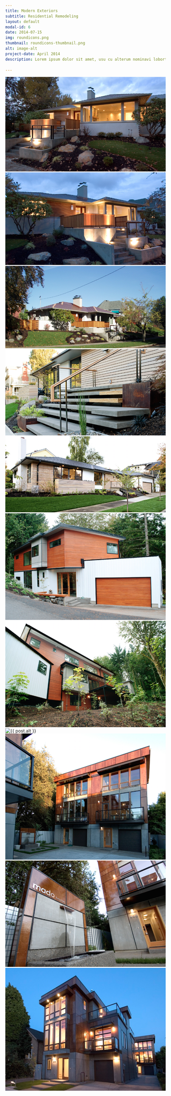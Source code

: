 ```yaml
---
title: Modern Exteriors
subtitle: Residential Remodeling
layout: default
modal-id: 6
date: 2014-07-15
img: roundicons.png
thumbnail: roundicons-thumbnail.png
alt: image-alt
project-date: April 2014
description: Lorem ipsum dolor sit amet, usu cu alterum nominavi lobortis. At duo novum diceret. Tantas apeirian vix et, usu sanctus postulant inciderint ut, populo diceret necessitatibus in vim. Cu eum dicam feugiat noluisse.

---
```



<img src="img/portfolio/modern-exteriors/1.png" class="img-responsive img-centered" alt="{{ post.alt }}">
<img src="img/portfolio/modern-exteriors/2.png" class="img-responsive img-centered" alt="{{ post.alt }}">
<img src="img/portfolio/modern-exteriors/3.png" class="img-responsive img-centered" alt="{{ post.alt }}">
<img src="img/portfolio/modern-exteriors/4.png" class="img-responsive img-centered" alt="{{ post.alt }}">
<img src="img/portfolio/modern-exteriors/5.png" class="img-responsive img-centered" alt="{{ post.alt }}">
<img src="img/portfolio/modern-exteriors/6.png" class="img-responsive img-centered" alt="{{ post.alt }}">
<img src="img/portfolio/modern-exteriors/7.png" class="img-responsive img-centered" alt="{{ post.alt }}">
<img src="img/portfolio/modern-exteriors/8.png" class="img-responsive img-centered" alt="{{ post.alt }}">
<img src="img/portfolio/modern-exteriors/9.png" class="img-responsive img-centered" alt="{{ post.alt }}">
<img src="img/portfolio/modern-exteriors/10.png" class="img-responsive img-centered" alt="{{ post.alt }}">
<img src="img/portfolio/modern-exteriors/11.png" class="img-responsive img-centered" alt="{{ post.alt }}">